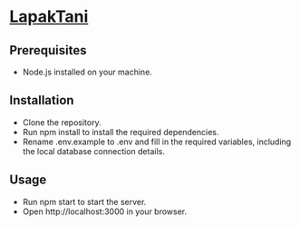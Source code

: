 # [LapakTani](https://lapaktani.site/)

## Prerequisites
* Node.js installed on your machine.

## Installation
* Clone the repository.
* Run npm install to install the required dependencies.
* Rename .env.example to .env and fill in the required variables, including the local database connection details.

## Usage
* Run npm start to start the server.
* Open http://localhost:3000 in your browser.
